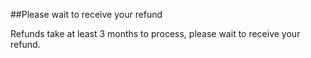 ##Please wait to receive your refund

Refunds take at least 3 months to process, please wait to receive your refund.